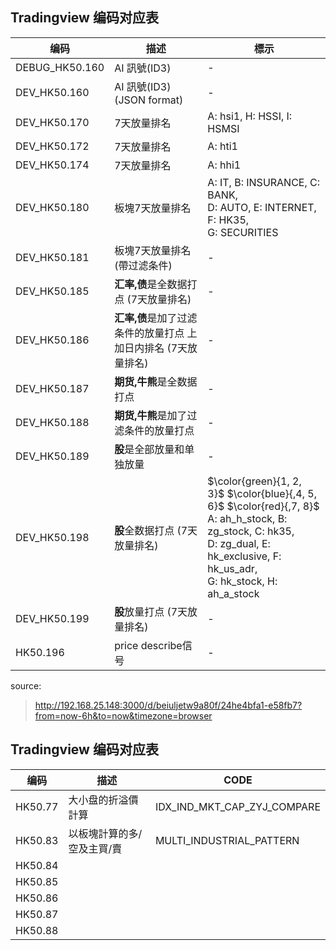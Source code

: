 ## Tradingview 编码对应表

| 编码 | 描述 | 標示 |
| --- | --- | --- |
| DEBUG_HK50.160 | AI 訊號(ID3) | - |
| DEV_HK50.160 | AI 訊號(ID3) (JSON format) | - |
| DEV_HK50.170 | 7天放量排名 | A: hsi1, H: HSSI, I: HSMSI |
| DEV_HK50.172 | 7天放量排名 | A: hti1 |
| DEV_HK50.174 | 7天放量排名 | A: hhi1 |
| DEV_HK50.180 | 板塊7天放量排名 | A: IT, B: INSURANCE, C: BANK, <br />D: AUTO, E: INTERNET, F: HK35, <br />G: SECURITIES|
| DEV_HK50.181 | 板塊7天放量排名(帶过滤条件) | - |
| DEV_HK50.185 | **汇率,债**是全数据打点 (7天放量排名) | - |
| DEV_HK50.186 | **汇率,债**是加了过滤条件的放量打点 上加日内排名 (7天放量排名) | - |
| DEV_HK50.187 | **期货,牛熊**是全数据打点 | - |
| DEV_HK50.188 | **期货,牛熊**是加了过滤条件的放量打点 | - |
| DEV_HK50.189 | **股**是全部放量和单独放量 | - |
| DEV_HK50.198 | **股**全数据打点 (7天放量排名) | $\color{green}{1, 2, 3}$ $\color{blue}{,4, 5, 6}$ $\color{red}{,7, 8}$ <br />A: ah_h_stock, B: zg_stock, C: hk35, <br />D: zg_dual, E: hk_exclusive, F: hk_us_adr, <br />G: hk_stock, H: ah_a_stock |
| DEV_HK50.199 | **股**放量打点 (7天放量排名) | - |
| HK50.196 | price describe信号 | - |

source: 
> http://192.168.25.148:3000/d/beiuljetw9a80f/24he4bfa1-e58fb7?from=now-6h&to=now&timezone=browser

## Tradingview 编码对应表
| 编码 | 描述 | CODE |
| --- | --- | --- |
|HK50.77 | 大小盘的折溢價計算 | IDX_IND_MKT_CAP_ZYJ_COMPARE |
|HK50.83 | 以板塊計算的多/空及主買/賣 | MULTI_INDUSTRIAL_PATTERN |
|HK50.84 | | |
|HK50.85 | | |
|HK50.86 | | |
|HK50.87 | | |
|HK50.88 | | |


